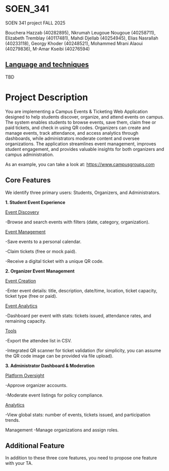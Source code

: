 # SOEN_341
SOEN 341 project FALL 2025

Bouchera Hazzab (40282895), Nkrumah Leugoue Nougoue (40258711), Elizabeth Tremblay (40117481), Mahdi Djellab (40254945), Elias Nasrallah (40233118), Georgy Khoder (40248521), Mohammed Mrani Alaoui (40279836), M-Amar Kseibi (40276594)

## <ins>Language and techniques </ins> 

TBD

# Project Description
You are implementing a Campus Events & Ticketing Web Application designed to help students discover, organize, and attend events on campus. The system enables students to browse events, save them, claim free or paid tickets, and check in using QR codes. Organizers can create and manage events, track attendance, and access analytics through dashboards, while administrators moderate content and oversee organizations. The application streamlines event management, improves student engagement, and provides valuable insights for both organizers and campus administration.

As an example, you can take a look at: https://www.campusgroups.com

## **Core Features** 
We identify three primary users: Students, Organizers, and Administrators.

**1. Student Event Experience**

<ins>Event Discovery</ins>

 -Browse and search events with filters (date, category, organization).

<ins>Event Management</ins> 

 -Save events to a personal calendar.
 
 -Claim tickets (free or mock paid).
 
 -Receive a digital ticket with a unique QR code.


**2. Organizer Event Management**

<ins>Event Creation</ins>

 -Enter event details: title, description, date/time, location, ticket capacity, ticket type (free or paid).

<ins>Event Analytics</ins>

 -Dashboard per event with stats: tickets issued, attendance rates, and remaining capacity.

<ins>Tools</ins>

 -Export the attendee list in CSV.
 
 -Integrated QR scanner for ticket validation (for simplicity, you can assume the QR code image can be provided via file upload).

**3. Administrator Dashboard & Moderation**

<ins>Platform Oversight</ins>

 -Approve organizer accounts.
 
 -Moderate event listings for policy compliance.

<ins>Analytics</ins>

 -View global stats: number of events, tickets issued, and participation trends.

Management
 -Manage organizations and assign roles.

## Additional Feature
In addition to these three core features, you need to propose one feature with your TA. 
